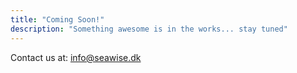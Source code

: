 ```yaml
---
title: "Coming Soon!"
description: "Something awesome is in the works... stay tuned"
---
```

Contact us at: info@seawise.dk